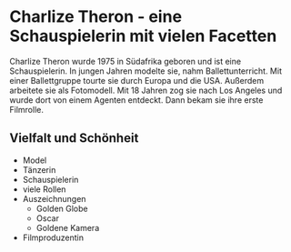 # Charlize Theron - eine Schauspielerin mit vielen Facetten

Charlize Theron wurde 1975 in Südafrika geboren und ist eine Schauspielerin.
In jungen Jahren modelte sie, nahm Ballettunterricht. Mit einer Ballettgruppe tourte
sie durch Europa und die USA. Außerdem arbeitete sie als Fotomodell.
Mit 18 Jahren zog sie nach Los Angeles und wurde dort von einem Agenten entdeckt.
Dann bekam sie ihre erste Filmrolle.

## Vielfalt und Schönheit

* Model
* Tänzerin
* Schauspielerin
* viele Rollen
* Auszeichnungen
	* Golden Globe
	* Oscar
	* Goldene Kamera
* Filmproduzentin
